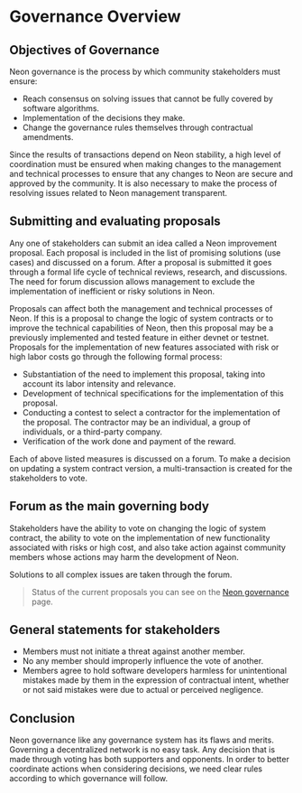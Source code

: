 # Governance Overview

## Objectives of Governance
Neon governance is the process by which community stakeholders must ensure:
  * Reach consensus on solving issues that cannot be fully covered by software algorithms.
  * Implementation of the decisions they make.
  * Change the governance rules themselves through contractual amendments.

Since the results of transactions depend on Neon stability, a high level of coordination must be ensured when making changes to the management and technical processes to ensure that any changes to Neon are secure and approved by the community. It is also necessary to make the process of resolving issues related to Neon management transparent.

## Submitting and evaluating proposals
Any one of stakeholders can submit an idea called a Neon improvement proposal. Each proposal is included in the list of promising solutions (use cases) and discussed on a forum. After a proposal is submitted it goes through a formal life cycle of technical reviews, research, and discussions. The need for forum discussion allows management to exclude the implementation of inefficient or risky solutions in Neon.

Proposals can affect both the management and technical processes of Neon. If this is a proposal to change the logic of system contracts or to improve the technical capabilities of Neon, then this proposal may be a previously implemented and tested feature in either devnet or testnet. Proposals for the implementation of new features associated with risk or high labor costs go through the following formal process:
  * Substantiation of the need to implement this proposal, taking into account its labor intensity and relevance.
  * Development of technical specifications for the implementation of this proposal.
  * Conducting a contest to select a contractor for the implementation of the proposal. The contractor may be an individual, a group of individuals, or a third-party company.
  * Verification of the work done and payment of the reward.

Each of above listed measures is discussed on a forum. To make a decision on updating a system contract version, a multi-transaction is created for the stakeholders to vote.

## Forum as the main governing body

Stakeholders have the ability to vote on changing the logic of system contract, the ability to vote on the implementation of new functionality associated with risks or high cost, and also take action against community members whose actions may harm the development of Neon.

Solutions to all complex issues are taken through the forum.

> Status of the current proposals you can see on the [Neon governance](https://governance.neon-labs.org/governances/5AiHoX6Ji48mdE2ipsjociycyXbhmVQPawhJXeZ5Lf1e?programId=5ZYgDTqLbYJ2UAtF7rbUboSt9Q6bunCQgGEwxDFrQrXb) page.

## General statements for stakeholders

  * Members must not initiate a threat against another member.
  * No any member should improperly influence the vote of another.
  * Members agree to hold software developers harmless for unintentional mistakes made by them in the expression of contractual intent, whether or not said mistakes were due to actual or perceived negligence.

## Conclusion

Neon governance like any governance system has its flaws and merits. Governing a decentralized network is no easy task. Any decision that is made through voting has both supporters and opponents. In order to better coordinate actions when considering decisions, we need clear rules according to which governance will follow.